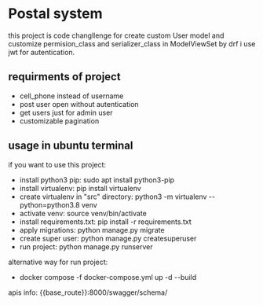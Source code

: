 # Postal system
this project is code changllenge for create custom User model and customize permision_class and serializer_class in ModelViewSet by drf
i use jwt for autentication.

## requirments of project
- cell_phone instead of username
- post user open without autentication
- get users just for admin user
- customizable pagination

## usage in ubuntu terminal
if you want to use this project:
  - install python3 pip:  sudo apt install python3-pip
  - install virtualenv: pip install virtualenv
  - create virtualenv in "src" directory: python3 -m virtualenv --python=python3.8 venv
  - activate venv: source venv/bin/activate
  - install requirements.txt: pip install -r requirements.txt
  - apply migrations: python manage.py migrate
  - create super user: python manage.py createsuperuser
  - run project: python manage.py runserver

alternative way for run project:
  - docker compose -f docker-compose.yml up -d --build

apis info: {{base_route}}:8000/swagger/schema/
